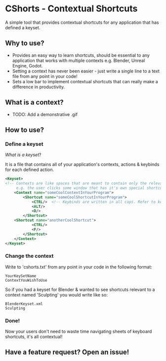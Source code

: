 # CShorts - Contextual Shortcuts
A simple tool that provides contextual shortcuts for any application that has defined a keyset.

## Why to use?
* Provides an easy way to learn shortcuts, should be essential to any application that works with multiple contexts e.g. Blender, Unreal Engine, Godot.
* Setting a context has never been easier - just write a single line to a text file from any point in your code!
* Sets a low bar to implement contextual shortcuts that can really make a difference in productivity.

## What is a context?
* TODO: Add a demonstrative .gif

## How to use?
### Define a keyset
*What is a keyset*?

It is a file that contains all of your application's contexts, actions & keybinds for each defined action.

```xml
<Keyset>
<!-- Contexts are like spaces that are meant to contain only the relevant shortcuts, 
     e.g. the user clicks some window that has it's own special shortcuts  -->
    <Context name="someCoolContextInYourProgram"> 
        <Shortcut name="someCoolShortcutInYourProgram"> 
            <CTRL/>  <!-- Keybinds are written in all caps. Refer to key-examples.txt if you have trouble. -->
            <ALT/>
            <D/>
        </Shortcut>
	<Shortcut name="anotherCoolShortcut">
            <CTRL/>
            <F/>
        </Shortcut>
    </Context>
</Keyset>
```

###  Change the context
Write to 'cshorts.txt' from any point in your code in the following format:  
```
YourKeySetName
ContextYouWishToUse
```

So if you had a keyset for Blender & wanted to see shortcuts relevant to a context named 'Sculpting' you would write like so:  
```
BlenderKeyset.xml
Sculpting
```

### Done!
Now your users don't need to waste time navigating sheets of keyboard shortcuts, it's all contextual!

## Have a feature request? Open an issue!
